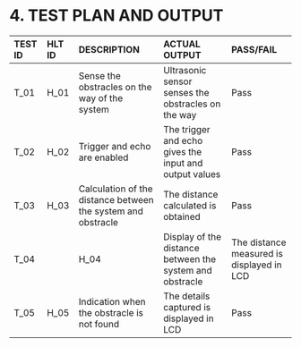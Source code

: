 # 4. TEST PLAN AND OUTPUT
|TEST ID|	HLT ID|	DESCRIPTION	|ACTUAL OUTPUT|	PASS/FAIL|
|:------|:------|:------------|:------------|:---------|
|T_01|	H_01|	Sense the obstracles on the way of the system|	Ultrasonic sensor senses the obstracles on the way|	Pass|
|T_02|	H_02|	Trigger and echo are enabled	|The trigger and echo gives the input and output values|	Pass|
|T_03	|H_03	|Calculation of the distance between the system and obstracle	|The distance calculated is obtained	|Pass|
|T_04	||H_04	|Display of the distance between the system and obstracle	|The distance measured is displayed in LCD	|Pass|
|T_05	|H_05	|Indication when the obstracle is not found	|The details captured is displayed in LCD	|Pass|
